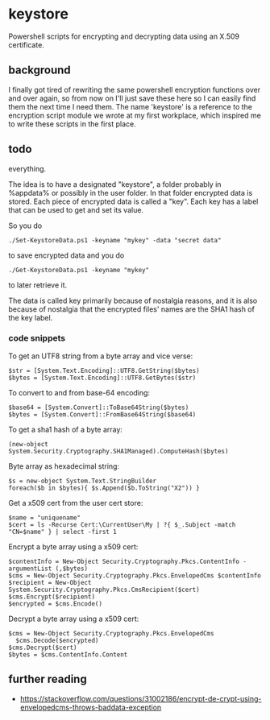 # keystore
Powershell scripts for encrypting and decrypting data using an X.509 certificate.

## background

I finally got tired of rewriting the same powershell encryption functions over and over again, so from now on I'll just save these here so I can easily find them the next time I need them. The name 'keystore' is a reference to the encryption script module we wrote at my first workplace, which inspired me to write these scripts in the first place.

## todo
everything.

The idea is to have a designated "keystore", a folder probably in %appdata% or possibly in the user folder. In that folder encrypted data is stored. Each piece of encrypted data is called a "key". Each key has a label that can be used to get and set its value.

So you do 

    ./Set-KeystoreData.ps1 -keyname "mykey" -data "secret data"

to save encrypted data and you do 

    ./Get-KeystoreData.ps1 -keyname "mykey"

to later retrieve it.

The data is called key primarily because of nostalgia reasons, and it is also because of nostalgia that the encrypted files' names are the SHA1 hash of the key label.

### code snippets

To get an UTF8 string from a byte array and vice verse:

    $str = [System.Text.Encoding]::UTF8.GetString($bytes)
    $bytes = [System.Text.Encoding]::UTF8.GetBytes($str)

To convert to and from base-64 encoding:

    $base64 = [System.Convert]::ToBase64String($bytes)
    $bytes = [System.Convert]::FromBase64String($base64)


To get a sha1 hash of a byte array:

    (new-object System.Security.Cryptography.SHA1Managed).ComputeHash($bytes)

Byte array as hexadecimal string:

    $s = new-object System.Text.StringBuilder
    foreach($b in $bytes){ $s.Append($b.ToString("X2")) }

Get a x509 cert from the user cert store:

    $name = "uniquename"
    $cert = ls -Recurse Cert:\CurrentUser\My | ?{ $_.Subject -match "CN=$name" } | select -first 1

Encrypt a byte array using a x509 cert:

    $contentInfo = New-Object Security.Cryptography.Pkcs.ContentInfo -argumentList (,$bytes)
    $cms = New-Object Security.Cryptography.Pkcs.EnvelopedCms $contentInfo
    $recipient = New-Object System.Security.Cryptography.Pkcs.CmsRecipient($cert)
    $cms.Encrypt($recipient)
    $encrypted = $cms.Encode()

Decrypt a byte array using a x509 cert:

    $cms = New-Object Security.Cryptography.Pkcs.EnvelopedCms
	  $cms.Decode($encrypted)
    $cms.Decrypt($cert)
    $bytes = $cms.ContentInfo.Content

## further reading

* https://stackoverflow.com/questions/31002186/encrypt-de-crypt-using-envelopedcms-throws-baddata-exception
